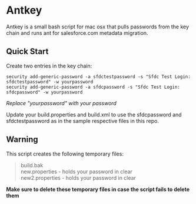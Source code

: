 Antkey
======

Antkey is a small bash script for mac osx that pulls passwords from the key chain and runs ant for salesforce.com metadata migration.  

Quick Start
-----------------
Create two entries in the key chain:  
  
`security add-generic-password -a sfdctestpassword -s "Sfdc Test Login: sfdctestpassword" -w yourpassword`  
`security add-generic-password -a sfdcpassword -s "Sfdc Test Login: sfdcpassword" -w yourpassword`  
  
*Replace "yourpassword" with your password*
  
Update your build.properties and build.xml to use the sfdcpassword and sfdctestpassword as in the sample respective files in this repo.  

  

Warning
-------------------
This script creates the following temporary files:  
> build.bak  
> new.properties - holds your password in clear  
> new2.properties - holds your password in clear  
  
**Make sure to delete these temporary files in case the script fails to delete them**
